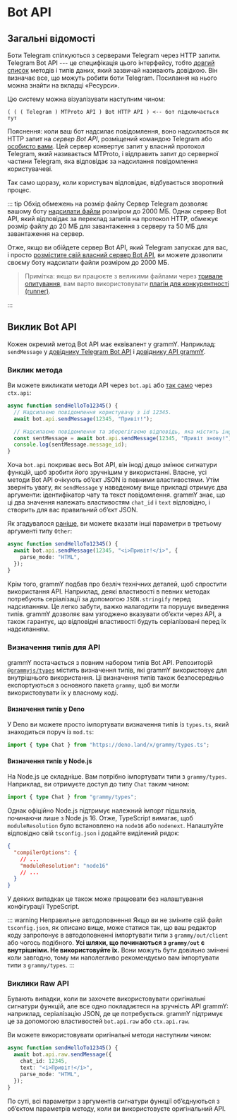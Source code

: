 # Bot API

## Загальні відомості

Боти Telegram спілкуються з серверами Telegram через HTTP запити.
Telegram Bot API --- це специфікація цього інтерфейсу, тобто [довгий список](https://core.telegram.org/bots/api) методів і типів даних, який зазвичай називають довідкою.
Він визначає все, що можуть робити боти Telegram.
Посилання на нього можна знайти на вкладці «Ресурси».

Цю систему можна візуалізувати наступним чином:

```asciiart:no-line-numbers
( ( ( Telegram ) MTProto API ) Bot HTTP API ) <-- бот підключається тут
```

Пояснення: коли ваш бот надсилає повідомлення, воно надсилається як HTTP запит на _сервер Bot API_, розміщений командою Telegram або [особисто вами](https://core.telegram.org/bots/api#using-a-local-bot-api-server).
Цей сервер конвертує запит у власний протокол Telegram, який називається MTProto, і відправить запит до серверної частини Telegram, яка відповідає за надсилання повідомлення користувачеві.

Так само щоразу, коли користувач відповідає, відбувається зворотний процес.

::: tip Обхід обмежень на розмір файлу
Сервер Telegram дозволяє вашому боту [надсилати файли](./files) розміром до 2000 МБ.
Однак сервер Bot API, який відповідає за переклад запитів на протокол HTTP, обмежує розмір файлу до 20 МБ для завантаження з серверу та 50 МБ для завантаження на сервер.

Отже, якщо ви обійдете сервер Bot API, який Telegram запускає для вас, і просто [розмістите свій власний сервер Bot API](https://core.telegram.org/bots/api#using-a-local-bot-api-server), ви можете дозволити своєму боту надсилати файли розміром до 2000 МБ.

> Примітка: якщо ви працюєте з великими файлами через [тривале опитування](./deployment-types), вам варто використовувати [плагін для конкурентності (runner)](../plugins/runner).

:::

## Виклик Bot API

Кожен окремий метод Bot API має еквівалент у grammY.
Наприклад: `sendMessage` у [довіднику Telegram Bot API](https://core.telegram.org/bots/api#sendmessage) і [довіднику API grammY](/ref/core/api#sendmessage).

### Виклик метода

Ви можете викликати методи API через `bot.api` або [так само](./context#%D0%B4%D0%BE%D1%81%D1%82%D1%83%D0%BF%D0%BD%D1%96-%D0%B4%D1%96%D1%96) через `ctx.api`:

```ts
async function sendHelloTo12345() {
  // Надсилаємо повідомлення користувачу з id 12345.
  await bot.api.sendMessage(12345, "Привіт!");

  // Надсилаємо повідомлення та зберегігаємо відповідь, яка містить інформацію про надіслане повідомлення.
  const sentMessage = await bot.api.sendMessage(12345, "Привіт знову!");
  console.log(sentMessage.message_id);
}
```

Хоча `bot.api` покриває весь Bot API, він іноді дещо змінює сигнатури функцій, щоб зробити його зручнішим у використанні.
Власне, усі методи Bot API очікують обʼєкт JSON із певними властивостями.
Утім зверніть увагу, як `sendMessage` у наведеному вище прикладі отримує два аргументи: ідентифікатор чату та текст повідомлення.
grammY знає, що ці два значення належать властивостям `chat_id` і `text` відповідно, і створить для вас правильний обʼєкт JSON.

Як згадувалося [раніше](./basics#надсилання-повідомлень), ви можете вказати інші параметри в третьому аргументі типу `Other`:

```ts
async function sendHelloTo12345() {
  await bot.api.sendMessage(12345, "<i>Привіт!</i>", {
    parse_mode: "HTML",
  });
}
```

Крім того, grammY подбав про безліч технічних деталей, щоб спростити використання API.
Наприклад, деякі властивості в певних методах потребують серіалізації за допомогою `JSON.stringify` перед надсиланням.
Це легко забути, важко налагодити та порушує виведення типів.
grammY дозволяє вам узгоджено вказувати обʼєкти через API, а також гарантує, що відповідні властивості будуть серіалізовані перед їх надсиланням.

### Визначення типів для API

grammY постачається з повним набором типів Bot API.
Репозиторій [`@grammyjs/types`](https://github.com/grammyjs/types) містить визначення типів, які grammY використовує для внутрішнього використання.
Ці визначення типів також безпосередньо експортуються з основного пакета `grammy`, щоб ви могли використовувати їх у власному коді.

#### Визначення типів у Deno

У Deno ви можете просто імпортувати визначення типів із `types.ts`, який знаходиться поруч із `mod.ts`:

```ts
import { type Chat } from "https://deno.land/x/grammy/types.ts";
```

#### Визначення типів у Node.js

На Node.js це складніше.
Вам потрібно імпортувати типи з `grammy/types`.
Наприклад, ви отримуєте доступ до типу `Chat` таким чином:

```ts
import { type Chat } from "grammy/types";
```

Однак офіційно Node.js підтримує належний імпорт підшляхів, починаючи лише з Node.js 16.
Отже, TypeScript вимагає, щоб `moduleResolution` було встановлено на `node16` або `nodenext`.
Налаштуйте відповідно свій `tsconfig.json` і додайте виділений рядок:

```json
{
  "compilerOptions": {
    // ...
    "moduleResolution": "node16"
    // ...
  }
}
```

У деяких випадках це також може працювати без налаштування конфігурації TypeScript.

::: warning Неправильне автодоповнення
Якщо ви не зміните свій файл `tsconfig.json`, як описано вище, може статися так, що ваш редактор коду запропонує в автодоповненні імпортувати типи з `grammy/out/client` або чогось подібного.
**Усі шляхи, що починаються з `grammy/out` є внутрішніми. Не використовуйте їх.**
Вони можуть бути довільно змінені коли завгодно, тому ми наполегливо рекомендуємо вам імпортувати типи з `grammy/types`.
:::

### Виклики Raw API

Бувають випадки, коли ви захочете використовувати оригінальні сигнатури функцій, але все одно покладаєтеся на зручність API grammY: наприклад, серіалізацію JSON, де це потребується.
grammY підтримує це за допомогою властивостей `bot.api.raw` або `ctx.api.raw`.

Ви можете використовувати оригінальні методи наступним чином:

```ts
async function sendHelloTo12345() {
  await bot.api.raw.sendMessage({
    chat_id: 12345,
    text: "<i>Привіт!</i>",
    parse_mode: "HTML",
  });
}
```

По суті, всі параметри з аргументів сигнатури функції обʼєднуються з обʼєктом параметрів методу, коли ви використовуєте оригінальний API.
